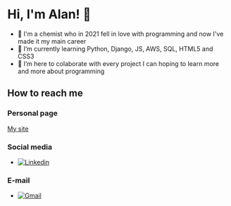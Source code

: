 # Hi, I'm Alan! 👋

- 👀 I'm a chemist who in 2021 fell in love with programming and now I've made it my main career
- 🌱 I’m currently learning Python, Django, JS, AWS, SQL, HTML5 and CSS3
- 💞️ I’m here to colaborate with every project I can hoping to learn more and more about programming

## How to reach me

### Personal page
  [My site](https://alanmf.com)
  
### Social media
- [![Linkedin](https://img.shields.io/badge/LinkedIn-0077B5?style=for-the-badge&logo=linkedin&logoColor=white)](https://www.linkedin.com/in/alan-martins-ferreira/)

### E-mail
- [![Gmail](https://img.shields.io/badge/Gmail-D14836?style=for-the-badge&logo=gmail&logoColor=white)](mailto:alanmf.pro@gmail.com)


<!---
VenPoisen/VenPoisen is a ✨ special ✨ repository because its `README.md` (this file) appears on your GitHub profile.
You can click the Preview link to take a look at your changes.
--->
